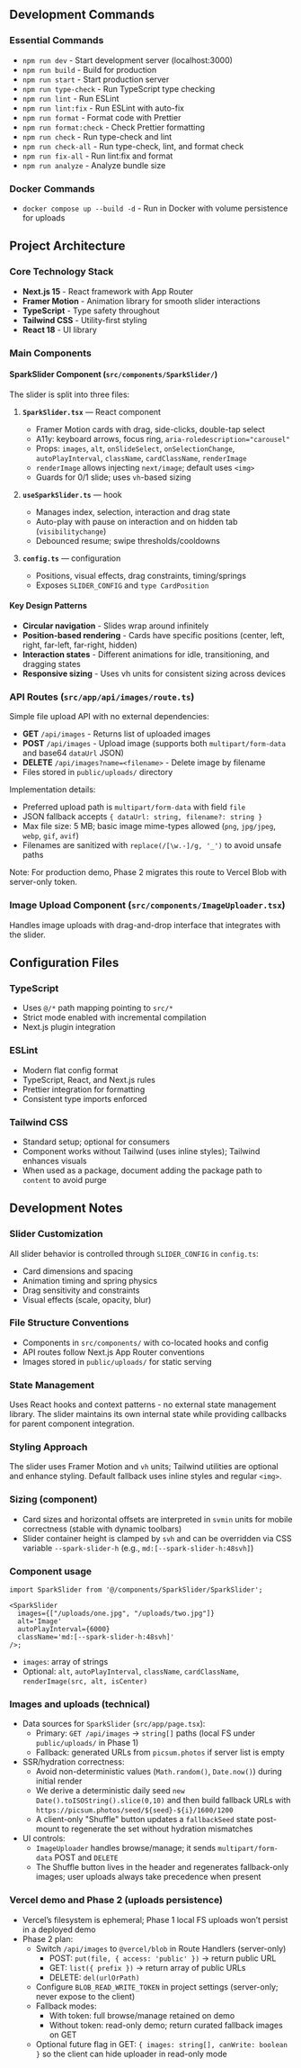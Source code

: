 ## Development Commands

### Essential Commands
- `npm run dev` - Start development server (localhost:3000)
- `npm run build` - Build for production
- `npm run start` - Start production server
- `npm run type-check` - Run TypeScript type checking
- `npm run lint` - Run ESLint
- `npm run lint:fix` - Run ESLint with auto-fix
- `npm run format` - Format code with Prettier
- `npm run format:check` - Check Prettier formatting
- `npm run check` - Run type-check and lint
- `npm run check-all` - Run type-check, lint, and format check
- `npm run fix-all` - Run lint:fix and format
- `npm run analyze` - Analyze bundle size

### Docker Commands
- `docker compose up --build -d` - Run in Docker with volume persistence for uploads

## Project Architecture

### Core Technology Stack
- **Next.js 15** - React framework with App Router
- **Framer Motion** - Animation library for smooth slider interactions
- **TypeScript** - Type safety throughout
- **Tailwind CSS** - Utility-first styling
- **React 18** - UI library

### Main Components

#### SparkSlider Component (`src/components/SparkSlider/`)
The slider is split into three files:

1. **`SparkSlider.tsx`** — React component
   - Framer Motion cards with drag, side-clicks, double-tap select
   - A11y: keyboard arrows, focus ring, `aria-roledescription="carousel"`
   - Props: `images`, `alt`, `onSlideSelect`, `onSelectionChange`, `autoPlayInterval`, `className`, `cardClassName`, `renderImage`
   - `renderImage` allows injecting `next/image`; default uses `<img>`
   - Guards for 0/1 slide; uses `vh`-based sizing

2. **`useSparkSlider.ts`** — hook
   - Manages index, selection, interaction and drag state
   - Auto-play with pause on interaction and on hidden tab (`visibilitychange`)
   - Debounced resume; swipe thresholds/cooldowns

3. **`config.ts`** — configuration
   - Positions, visual effects, drag constraints, timing/springs
   - Exposes `SLIDER_CONFIG` and `type CardPosition`

#### Key Design Patterns
- **Circular navigation** - Slides wrap around infinitely
- **Position-based rendering** - Cards have specific positions (center, left, right, far-left, far-right, hidden)
- **Interaction states** - Different animations for idle, transitioning, and dragging states
- **Responsive sizing** - Uses vh units for consistent sizing across devices

### API Routes (`src/app/api/images/route.ts`)
Simple file upload API with no external dependencies:
- **GET** `/api/images` - Returns list of uploaded images
- **POST** `/api/images` - Upload image (supports both `multipart/form-data` and base64 `dataUrl` JSON)
- **DELETE** `/api/images?name=<filename>` - Delete image by filename
- Files stored in `public/uploads/` directory

Implementation details:
- Preferred upload path is `multipart/form-data` with field `file`
- JSON fallback accepts `{ dataUrl: string, filename?: string }`
- Max file size: 5 MB; basic image mime-types allowed (`png`, `jpg/jpeg`, `webp`, `gif`, `avif`)
- Filenames are sanitized with `replace(/[\w.-]/g, '_')` to avoid unsafe paths

Note: For production demo, Phase 2 migrates this route to Vercel Blob with server-only token.

### Image Upload Component (`src/components/ImageUploader.tsx`)
Handles image uploads with drag-and-drop interface that integrates with the slider.

## Configuration Files

### TypeScript
- Uses `@/*` path mapping pointing to `src/*`
- Strict mode enabled with incremental compilation
- Next.js plugin integration

### ESLint
- Modern flat config format
- TypeScript, React, and Next.js rules
- Prettier integration for formatting
- Consistent type imports enforced

### Tailwind CSS
- Standard setup; optional for consumers
- Component works without Tailwind (uses inline styles); Tailwind enhances visuals
- When used as a package, document adding the package path to `content` to avoid purge

## Development Notes

### Slider Customization
All slider behavior is controlled through `SLIDER_CONFIG` in `config.ts`:
- Card dimensions and spacing
- Animation timing and spring physics
- Drag sensitivity and constraints
- Visual effects (scale, opacity, blur)

### File Structure Conventions
- Components in `src/components/` with co-located hooks and config
- API routes follow Next.js App Router conventions
- Images stored in `public/uploads/` for static serving

### State Management
Uses React hooks and context patterns - no external state management library. The slider maintains its own internal state while providing callbacks for parent component integration.

### Styling Approach
The slider uses Framer Motion and `vh` units; Tailwind utilities are optional and enhance styling. Default fallback uses inline styles and regular `<img>`.

### Sizing (component)

- Card sizes and horizontal offsets are interpreted in `svmin` units for mobile correctness (stable with dynamic toolbars)
- Slider container height is clamped by `svh` and can be overridden via CSS variable `--spark-slider-h` (e.g., `md:[--spark-slider-h:48svh]`)

### Component usage

```tsx
import SparkSlider from '@/components/SparkSlider/SparkSlider';

<SparkSlider
  images={["/uploads/one.jpg", "/uploads/two.jpg"]}
  alt='Image'
  autoPlayInterval={6000}
  className='md:[--spark-slider-h:48svh]'
/>;
```

- `images`: array of strings
- Optional: `alt`, `autoPlayInterval`, `className`, `cardClassName`, `renderImage(src, alt, isCenter)`

### Images and uploads (technical)

- Data sources for `SparkSlider` (`src/app/page.tsx`):
  - Primary: `GET /api/images` → `string[]` paths (local FS under `public/uploads/` in Phase 1)
  - Fallback: generated URLs from `picsum.photos` if server list is empty
- SSR/hydration correctness:
  - Avoid non-deterministic values (`Math.random()`, `Date.now()`) during initial render
  - We derive a deterministic daily seed `new Date().toISOString().slice(0,10)` and then build 
    fallback URLs with `https://picsum.photos/seed/${seed}-${i}/1600/1200`
  - A client-only "Shuffle" button updates a `fallbackSeed` state post-mount to regenerate the set without hydration mismatches
- UI controls:
  - `ImageUploader` handles browse/manage; it sends `multipart/form-data` POST and `DELETE`
  - The Shuffle button lives in the header and regenerates fallback-only images; user uploads always take precedence when present

### Vercel demo and Phase 2 (uploads persistence)

- Vercel’s filesystem is ephemeral; Phase 1 local FS uploads won’t persist in a deployed demo
- Phase 2 plan:
  - Switch `/api/images` to `@vercel/blob` in Route Handlers (server-only)
    - POST: `put(file, { access: 'public' })` → return public URL
    - GET: `list({ prefix })` → return array of public URLs
    - DELETE: `del(urlOrPath)`
  - Configure `BLOB_READ_WRITE_TOKEN` in project settings (server-only; never expose to the client)
  - Fallback modes:
    - With token: full browse/manage retained on demo
    - Without token: read-only demo; return curated fallback images on GET
  - Optional future flag in GET: `{ images: string[], canWrite: boolean }` so the client can hide uploader in read-only mode